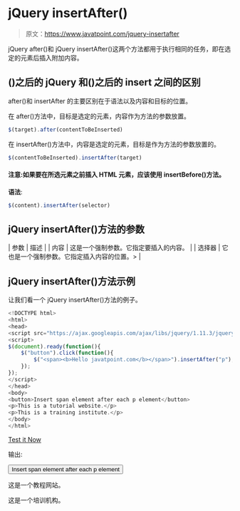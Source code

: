 # jQuery insertAfter()

> 原文：<https://www.javatpoint.com/jquery-insertafter>

jQuery after()和 jQuery insertAfter()这两个方法都用于执行相同的任务，即在选定的元素后插入附加内容。

## ()之后的 jQuery 和()之后的 insert 之间的区别

after()和 insertAfter 的主要区别在于语法以及内容和目标的位置。

在 after()方法中，目标是选定的元素，内容作为方法的参数放置。

```js
$(target).after(contentToBeInserted)

```

在 insertAfter()方法中，内容是选定的元素，目标是作为方法的参数放置的。

```js
$(contentToBeInserted).insertAfter(target)

```

#### 注意:如果要在所选元素之前插入 HTML 元素，应该使用 insertBefore()方法。

**语法**:

```js
$(content).insertAfter(selector)

```

## jQuery insertAfter()方法的参数

| 参数 | 描述 |
| 内容 | 这是一个强制参数。它指定要插入的内容。 |
| 选择器 | 它也是一个强制参数。它指定插入内容的位置。> |

## jQuery insertAfter()方法示例

让我们看一个 jQuery insertAfter()方法的例子。

```js
<!DOCTYPE html>
<html>
<head>
<script src="https://ajax.googleapis.com/ajax/libs/jquery/1.11.3/jquery.min.js"></script>
<script>
$(document).ready(function(){
    $("button").click(function(){
        $("<span><b>Hello javatpoint.com</b></span>").insertAfter("p");
    });
});
</script>
</head>
<body>
<button>Insert span element after each p element</button>
<p>This is a tutorial website.</p>
<p>This is a training institute.</p>
</body>
</html>

```

[Test it Now](https://www.javatpoint.com/oprweb/test.jsp?filename=jqueryinsertAfter1)

输出:

<button class="b1">Insert span element after each p element</button>

这是一个教程网站。

这是一个培训机构。